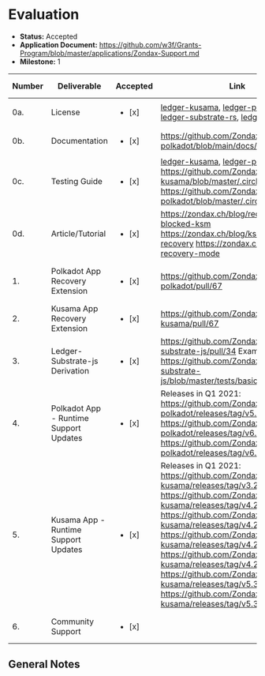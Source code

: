 # Evaluation

- **Status:** Accepted
- **Application Document:** https://github.com/w3f/Grants-Program/blob/master/applications/Zondax-Support.md
- **Milestone:** 1

| Number | Deliverable | Accepted | Link | Evaluation Notes |
| ------ | ----------- | -------- | ---- |----------------- |
| 0a. | License | <ul><li>[x] </li></ul> | [ledger-kusama](https://github.com/zondax/ledger-kusama/blob/master/LICENSE), [ledger-polkadot](https://github.com/zondax/ledger-polkadot/blob/master/LICENSE), [ledger-substrate-rs](https://github.com/zondax/ledger-substrate-rs/blob/master/LICENSE), [ledger-polkadot-js](https://github.com/zondax/ledger-polkadot-js/blob/master/LICENSE) | Apache 2.0
| 0b. | Documentation | <ul><li>[x] </li></ul> | https://github.com/Zondax/ledger-polkadot/blob/main/docs/APDUSPEC.md
| 0c. | Testing Guide | <ul><li>[x] </li></ul> | [ledger-kusama](https://github.com/Zondax/ledger-kusama/blob/master/docs/build.md), [ledger-polkadot](https://github.com/Zondax/ledger-polkadot/blob/master/docs/build.md), CI: https://github.com/Zondax/ledger-kusama/blob/master/.circleci/config.yml https://github.com/Zondax/ledger-polkadot/blob/master/.circleci/config.yml
| 0d. | Article/Tutorial | <ul><li>[x] </li></ul> | https://zondax.ch/blog/recover-blocked-ksm https://zondax.ch/blog/ksm-dot-recovery https://zondax.ch/blog/dot-recovery-mode
| 1. | Polkadot App Recovery Extension | <ul><li>[x] </li></ul> | https://github.com/Zondax/ledger-polkadot/pull/67 | Already developed in Feb 2021
| 2. | Kusama App Recovery Extension | <ul><li>[x] </li></ul> | https://github.com/Zondax/ledger-kusama/pull/67 | "
| 3. | Ledger-Substrate-js Derivation | <ul><li>[x] </li></ul> | https://github.com/Zondax/ledger-substrate-js/pull/34 Example: https://github.com/Zondax/ledger-substrate-js/blob/master/tests/basic.spec.js
| 4. | Polkadot App - Runtime Support Updates | <ul><li>[x] </li></ul> | Releases in Q1 2021: https://github.com/Zondax/ledger-polkadot/releases/tag/v5.26.2 https://github.com/Zondax/ledger-polkadot/releases/tag/v6.28.0 https://github.com/Zondax/ledger-polkadot/releases/tag/v6.28.1
| 5. | Kusama App - Runtime Support Updates | <ul><li>[x] </li></ul> | Releases in Q1 2021:  https://github.com/Zondax/ledger-kusama/releases/tag/v3.26.1 https://github.com/Zondax/ledger-kusama/releases/tag/v4.28.0 https://github.com/Zondax/ledger-kusama/releases/tag/v4.28.1 https://github.com/Zondax/ledger-kusama/releases/tag/v4.28.2 https://github.com/Zondax/ledger-kusama/releases/tag/v4.28.3 https://github.com/Zondax/ledger-kusama/releases/tag/v5.30.0 https://github.com/Zondax/ledger-kusama/releases/tag/v5.30.1
| 6. | Community Support | <ul><li>[x] </li></ul> |  | No support subdomain

## General Notes

